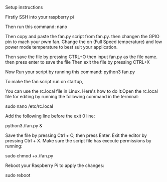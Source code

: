 Setup instructions

Firstly SSH into your raspberry pi

Then run this command:  nano

Then copy and paste the fan.py script from fan.py.
then changen the GPIO pin to mach your pwm fan.
Change the on (Full Speed temperature) and low power
mode temperature to best suit your application.

Then save the file by pressing CTRL+O then input fan.py
as the file name. then press enter to save the file
Then exit the file by pressing CTRL+X

Now Run your script by running this command: python3 fan.py


To make the fan script run on startup, 

You can use the rc.local file in Linux. 
Here's how to do it:Open the rc.local file 
for editing by running the following command in the terminal:

sudo nano /etc/rc.local

Add the following line before the exit 0 line:

python3 /fan.py &

Save the file by pressing Ctrl + O, then press Enter.
Exit the editor by pressing Ctrl + X.
Make sure the script file has execute permissions by running:

sudo chmod +x /fan.py

Reboot your Raspberry Pi to apply the changes:

sudo reboot
